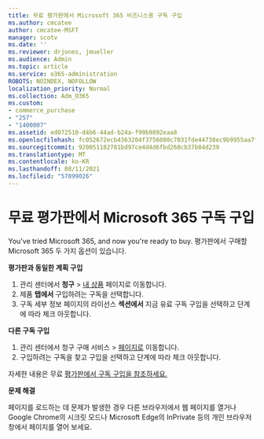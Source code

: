 ```yaml
---
title: 무료 평가판에서 Microsoft 365 비즈니스용 구독 구입
ms.author: cmcatee
author: cmcatee-MSFT
manager: scotv
ms.date: ''
ms.reviewer: drjones, jmueller
ms.audience: Admin
ms.topic: article
ms.service: o365-administration
ROBOTS: NOINDEX, NOFOLLOW
localization_priority: Normal
ms.collection: Adm_O365
ms.custom:
- commerce_purchase
- "257"
- "1400007"
ms.assetid: ed072510-d4b6-44ad-b24a-f99b9892eaa8
ms.openlocfilehash: fc052672ecb4363204f3756080c7031fde44738ec9b9955aa7ffbe9b57d2603a
ms.sourcegitcommit: 920051182781bd97ce4d4d6fbd268cb37b84d239
ms.translationtype: MT
ms.contentlocale: ko-KR
ms.lasthandoff: 08/11/2021
ms.locfileid: "57899026"
---
```

# <a name="buy-a-subscription-to-microsoft-365-from-your-free-trial"></a>무료 평가판에서 Microsoft 365 구독 구입

You've tried Microsoft 365, and now you're ready to buy. 평가판에서 구매할 Microsoft 365 두 가지 옵션이 있습니다.
  
 **평가판과 동일한 계획 구입**
  
1. 관리 센터에서 **청구** \> [내 상품](https://go.microsoft.com/fwlink/p/?linkid=842054) 페이지로 이동합니다.
2. 제품 **탭에서** 구입하려는 구독을 선택합니다.
3. 구독 세부 정보 페이지의 라이선스 **섹션에서** 지금 유료 구독 구입을 선택하고 단계에 따라 체크 아웃합니다.
 
**다른 구독 구입**
  
1. 관리 센터에서 청구 구매  서비스 \> [페이지로](https://go.microsoft.com/fwlink/p/?linkid=868433) 이동합니다.
2. 구입하려는 구독을 찾고 구입을 선택하고 단계에 따라 체크 아웃합니다.

자세한 내용은 무료 [평가판에서 구독 구입을 참조하세요.](https://docs.microsoft.com/microsoft-365/commerce/try-or-buy-microsoft-365#buy-a-subscription-from-your-free-trial)

**문제 해결**

페이지를 로드하는 데 문제가 발생한 경우 다른 브라우저에서 웹 페이지를 열거나 Google Chrome의 시크릿 모드나 Microsoft Edge의 InPrivate 등의 개인 브라우저 창에서 페이지를 열어 보세요.